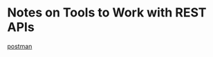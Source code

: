 # Notes on Tools to Work with REST APIs

[postman](https://github.com/kkumykova/working-with-rest-apis/blob/main/postman.md)
